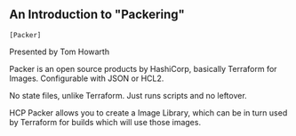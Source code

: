 ## An Introduction to "Packering"

`[Packer]`

Presented by Tom Howarth

Packer is an open source products by HashiCorp, basically Terraform for Images. Configurable with JSON or HCL2.

No state files, unlike Terraform. Just runs scripts and no leftover.

HCP Packer allows you to create a Image Library, which can be in turn used by Terraform for builds which will use those images.

